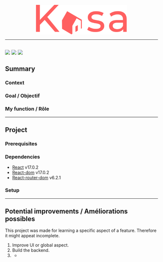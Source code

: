 <p align="center">
  <img src="/src/assets/img/logo.svg" width="300px"alt="Logo image"/>
</p>

---
[![](https://img.shields.io/badge/React-20232A?style=flat-square&logo=react&logoColor=61DAFB)](https://fr.reactjs.org/)
[![](https://img.shields.io/badge/React_Router-CA4245?style=flat-square&logo=react-router&logoColor=white)](https://reactrouter.com/)
[![](https://img.shields.io/badge/eslint-3A33D1?style=flat-square&logo=eslint&logoColor=white)](https://eslint.org/)
---
## Summary
### Context
### Goal / Objectif
### My function / Rôle
---
## Project
### Prerequisites
### Dependencies
- [React](https://fr.reactjs.org/) v17.0.2
- [React-dom](https://www.npmjs.com/package/react-dom) v17.0.2
- [React-router-dom](https://v5.reactrouter.com/web/guides/quick-start) v6.2.1
### Setup
---
## Potential improvements / Améliorations possibles
This project was made for learning a specific aspect of a feature. Therefore it might appeat incomplete.
1. Improve UI or global aspect.
2. Build the backend.
3. -
